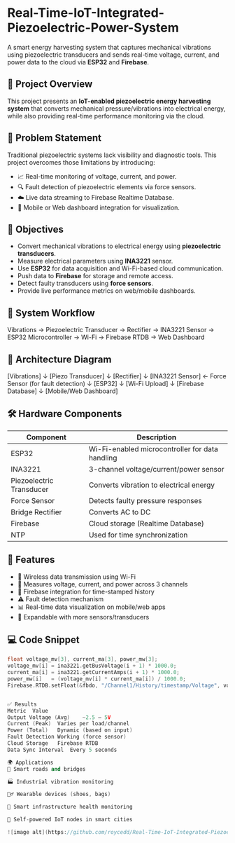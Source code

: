 # Real-Time-IoT-Integrated-Piezoelectric-Power-System

A smart energy harvesting system that captures mechanical vibrations using piezoelectric transducers and sends real-time voltage, current, and power data to the cloud via **ESP32** and **Firebase**.

## 📌 Project Overview

This project presents an **IoT-enabled piezoelectric energy harvesting system** that converts mechanical pressure/vibrations into electrical energy, while also providing real-time performance monitoring via the cloud.


## 🔧 Problem Statement

Traditional piezoelectric systems lack visibility and diagnostic tools. This project overcomes those limitations by introducing:

- 📈 Real-time monitoring of voltage, current, and power.
- 🔍 Fault detection of piezoelectric elements via force sensors.
- ☁️ Live data streaming to Firebase Realtime Database.
- 📱 Mobile or Web dashboard integration for visualization.

## 🧠 Objectives

- Convert mechanical vibrations to electrical energy using **piezoelectric transducers**.
- Measure electrical parameters using **INA3221** sensor.
- Use **ESP32** for data acquisition and Wi-Fi-based cloud communication.
- Push data to **Firebase** for storage and remote access.
- Detect faulty transducers using **force sensors**.
- Provide live performance metrics on web/mobile dashboards.

## 🔁 System Workflow

Vibrations → Piezoelectric Transducer → Rectifier → INA3221 Sensor → ESP32 Microcontroller → Wi-Fi → Firebase RTDB → Web Dashboard

## 🧱 Architecture Diagram

[Vibrations]
↓
[Piezo Transducer]
↓
[Rectifier]
↓
[INA3221 Sensor] ← Force Sensor (for fault detection)
↓
[ESP32]
↓
[Wi-Fi Upload]
↓
[Firebase Database]
↓
[Mobile/Web Dashboard]

## 🛠️ Hardware Components

| Component              | Description                                      |
|------------------------|--------------------------------------------------|
| ESP32                  | Wi-Fi-enabled microcontroller for data handling  |
| INA3221                | 3-channel voltage/current/power sensor           |
| Piezoelectric Transducer | Converts vibration to electrical energy        |
| Force Sensor           | Detects faulty pressure responses                |
| Bridge Rectifier       | Converts AC to DC                                |
| Firebase               | Cloud storage (Realtime Database)                |
| NTP                    | Used for time synchronization                    |

## 🧪 Features

- 📶 Wireless data transmission using Wi-Fi
- 🧮 Measures voltage, current, and power across 3 channels
- 💾 Firebase integration for time-stamped history
- ⚠️ Fault detection mechanism
- 📊 Real-time data visualization on mobile/web apps
- 🔁 Expandable with more sensors/transducers

## 💻 Code Snippet

```cpp
float voltage_mv[3], current_ma[3], power_mw[3];
voltage_mv[i] = ina3221.getBusVoltage(i + 1) * 1000.0;
current_ma[i] = ina3221.getCurrentAmps(i + 1) * 1000.0;
power_mw[i]   = (voltage_mv[i] * current_ma[i]) / 1000.0;
Firebase.RTDB.setFloat(&fbdo, "/Channel1/History/timestamp/Voltage", voltage_mv[0]);


✅ Results
Metric	Value
Output Voltage (Avg)	~2.5 – 5V
Current (Peak)	Varies per load/channel
Power (Total)	Dynamic (based on input)
Fault Detection	Working (force sensor)
Cloud Storage	Firebase RTDB
Data Sync Interval	Every 5 seconds

🌍 Applications
🚗 Smart roads and bridges

🏭 Industrial vibration monitoring

🏃‍♂️ Wearable devices (shoes, bags)

🏢 Smart infrastructure health monitoring

🌆 Self-powered IoT nodes in smart cities

![image alt](https://github.com/roycedd/Real-Time-IoT-Integrated-Piezoelectric-Power-System/blob/6b4c7307355496f446390ffc93a228a8e6f30d65/pictureee.png)
